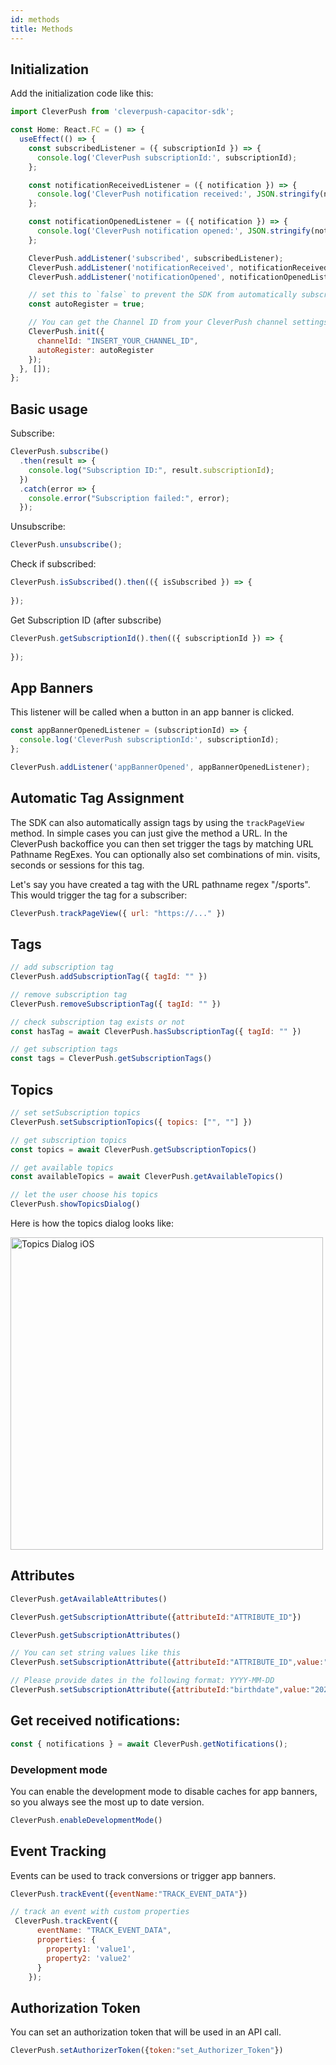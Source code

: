 ```yaml
---
id: methods
title: Methods
---
```


## Initialization

Add the initialization code like this:

```javascript
import CleverPush from 'cleverpush-capacitor-sdk';

const Home: React.FC = () => {
  useEffect(() => {
    const subscribedListener = ({ subscriptionId }) => {
      console.log('CleverPush subscriptionId:', subscriptionId);
    };

    const notificationReceivedListener = ({ notification }) => {
      console.log('CleverPush notification received:', JSON.stringify(notification));
    };

    const notificationOpenedListener = ({ notification }) => {
      console.log('CleverPush notification opened:', JSON.stringify(notification));
    };

    CleverPush.addListener('subscribed', subscribedListener);
    CleverPush.addListener('notificationReceived', notificationReceivedListener);
    CleverPush.addListener('notificationOpened', notificationOpenedListener);

    // set this to `false` to prevent the SDK from automatically subscribing the user on the first launch of the SDK
    const autoRegister = true;

    // You can get the Channel ID from your CleverPush channel settings
    CleverPush.init({
      channelId: "INSERT_YOUR_CHANNEL_ID",
      autoRegister: autoRegister
    });
  }, []);
};
```

## Basic usage


Subscribe:
```javascript
CleverPush.subscribe()
  .then(result => {
    console.log("Subscription ID:", result.subscriptionId);
  })
  .catch(error => {
    console.error("Subscription failed:", error);
  });
```

Unsubscribe:
```javascript
CleverPush.unsubscribe();
```

Check if subscribed:
```javascript
CleverPush.isSubscribed().then(({ isSubscribed }) => {
  
});
```

Get Subscription ID (after subscribe)
```javascript
CleverPush.getSubscriptionId().then(({ subscriptionId }) => {
  
});
```


## App Banners

This listener will be called when a button in an app banner is clicked.

```javascript
const appBannerOpenedListener = (subscriptionId) => {
  console.log('CleverPush subscriptionId:', subscriptionId);
};

CleverPush.addListener('appBannerOpened', appBannerOpenedListener);
```

## Automatic Tag Assignment

The SDK can also automatically assign tags by using the `trackPageView` method. In simple cases you can just give the method a URL. In the CleverPush backoffice you can then set trigger the tags by matching URL Pathname RegExes. You can optionally also set combinations of min. visits, seconds or sessions for this tag.

Let's say you have created a tag with the URL pathname regex "/sports". This would trigger the tag for a subscriber:


<!--DOCUSAURUS_CODE_TABS-->

<!--JavaScript-->

```javascript
CleverPush.trackPageView({ url: "https://..." })
```

<!--END_DOCUSAURUS_CODE_TABS-->


## Tags

<!--DOCUSAURUS_CODE_TABS-->

<!--JavaScript-->

```javascript
// add subscription tag
CleverPush.addSubscriptionTag({ tagId: "" })
```

```javascript
// remove subscription tag
CleverPush.removeSubscriptionTag({ tagId: "" })
```

```javascript
// check subscription tag exists or not
const hasTag = await CleverPush.hasSubscriptionTag({ tagId: "" })
```

```javascript
// get subscription tags
const tags = CleverPush.getSubscriptionTags()
```

<!--END_DOCUSAURUS_CODE_TABS-->


## Topics

<!--DOCUSAURUS_CODE_TABS-->

<!--JavaScript-->

```javascript
// set setSubscription topics
CleverPush.setSubscriptionTopics({ topics: ["", ""] })
```

```javascript
// get subscription topics
const topics = await CleverPush.getSubscriptionTopics()
```

```javascript
// get available topics
const availableTopics = await CleverPush.getAvailableTopics()
```

```javascript
// let the user choose his topics
CleverPush.showTopicsDialog()
```

<!--END_DOCUSAURUS_CODE_TABS-->

Here is how the topics dialog looks like:

<img src="https://developers.cleverpush.com/img/topics-dialog-ios.png" alt="Topics Dialog iOS" height="500">

## Attributes

<!--DOCUSAURUS_CODE_TABS-->

```javascript
CleverPush.getAvailableAttributes()
```

```javascript
CleverPush.getSubscriptionAttribute({attributeId:"ATTRIBUTE_ID"})
```

```javascript
CleverPush.getSubscriptionAttributes()
```

```javascript
// You can set string values like this
CleverPush.setSubscriptionAttribute({attributeId:"ATTRIBUTE_ID",value:"ATTRIBUTE_VALUE"})
```

```javascript
// Please provide dates in the following format: YYYY-MM-DD
CleverPush.setSubscriptionAttribute({attributeId:"birthdate",value:"2020-06-21"})
```

<!--END_DOCUSAURUS_CODE_TABS-->

## Get received notifications:

<!--DOCUSAURUS_CODE_TABS-->

<!--JavaScript-->

```javascript
const { notifications } = await CleverPush.getNotifications();
```

<!--END_DOCUSAURUS_CODE_TABS-->

### Development mode

You can enable the development mode to disable caches for app banners, so you always see the most up to date version.

<!--DOCUSAURUS_CODE_TABS-->

```javascript
CleverPush.enableDevelopmentMode()
```

<!--END_DOCUSAURUS_CODE_TABS-->

## Event Tracking

Events can be used to track conversions or trigger app banners.

<!--DOCUSAURUS_CODE_TABS-->

```javascript
CleverPush.trackEvent({eventName:"TRACK_EVENT_DATA"})

// track an event with custom properties
 CleverPush.trackEvent({
      eventName: "TRACK_EVENT_DATA",
      properties: {
        property1: 'value1',
        property2: 'value2'
      }
    });
```

## Authorization Token

You can set an authorization token that will be used in an API call.

<!--DOCUSAURUS_CODE_TABS-->

```javascript
CleverPush.setAuthorizerToken({token:"set_Authorizer_Token"})
```

<!--END_DOCUSAURUS_CODE_TABS-->